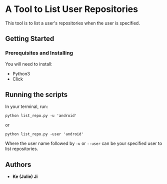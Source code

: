 # A Tool to List User Repositories

This tool is to list a user's repositories when the user is specified.

## Getting Started

### Prerequisites and Installing

You will need to install:

* Python3
* Click

## Running the scripts

In your terminal, run:

```
python list_repo.py -u 'android'
``` 

or

```
python list_repo.py -user 'android'
``` 

Where the user name followed by `-u` or `--user` can be your specified user to list repositories.

## Authors

* **Ke (Julie) Ji**